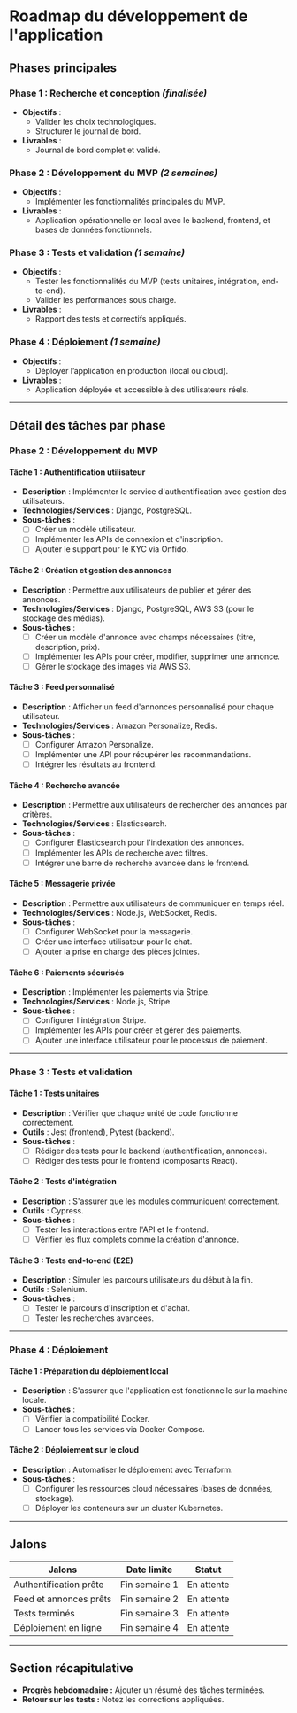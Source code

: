 # Roadmap du développement de l'application

## Phases principales

### Phase 1 : Recherche et conception *(finalisée)*

- **Objectifs** :
  - Valider les choix technologiques.
  - Structurer le journal de bord.
- **Livrables** :
  - Journal de bord complet et validé.

### Phase 2 : Développement du MVP *(2 semaines)*

- **Objectifs** :
  - Implémenter les fonctionnalités principales du MVP.
- **Livrables** :
  - Application opérationnelle en local avec le backend, frontend, et bases de données fonctionnels.

### Phase 3 : Tests et validation *(1 semaine)*

- **Objectifs** :
  - Tester les fonctionnalités du MVP (tests unitaires, intégration, end-to-end).
  - Valider les performances sous charge.
- **Livrables** :
  - Rapport des tests et correctifs appliqués.

### Phase 4 : Déploiement *(1 semaine)*

- **Objectifs** :
  - Déployer l’application en production (local ou cloud).
- **Livrables** :
  - Application déployée et accessible à des utilisateurs réels.

---

## Détail des tâches par phase

### Phase 2 : Développement du MVP

#### **Tâche 1 : Authentification utilisateur**

- **Description** : Implémenter le service d'authentification avec gestion des utilisateurs.
- **Technologies/Services** : Django, PostgreSQL.
- **Sous-tâches** :
  - [ ] Créer un modèle utilisateur.
  - [ ] Implémenter les APIs de connexion et d'inscription.
  - [ ] Ajouter le support pour le KYC via Onfido.

#### **Tâche 2 : Création et gestion des annonces**

- **Description** : Permettre aux utilisateurs de publier et gérer des annonces.
- **Technologies/Services** : Django, PostgreSQL, AWS S3 (pour le stockage des médias).
- **Sous-tâches** :
  - [ ] Créer un modèle d'annonce avec champs nécessaires (titre, description, prix).
  - [ ] Implémenter les APIs pour créer, modifier, supprimer une annonce.
  - [ ] Gérer le stockage des images via AWS S3.

#### **Tâche 3 : Feed personnalisé**

- **Description** : Afficher un feed d'annonces personnalisé pour chaque utilisateur.
- **Technologies/Services** : Amazon Personalize, Redis.
- **Sous-tâches** :
  - [ ] Configurer Amazon Personalize.
  - [ ] Implémenter une API pour récupérer les recommandations.
  - [ ] Intégrer les résultats au frontend.

#### **Tâche 4 : Recherche avancée**

- **Description** : Permettre aux utilisateurs de rechercher des annonces par critères.
- **Technologies/Services** : Elasticsearch.
- **Sous-tâches** :
  - [ ] Configurer Elasticsearch pour l'indexation des annonces.
  - [ ] Implémenter les APIs de recherche avec filtres.
  - [ ] Intégrer une barre de recherche avancée dans le frontend.

#### **Tâche 5 : Messagerie privée**

- **Description** : Permettre aux utilisateurs de communiquer en temps réel.
- **Technologies/Services** : Node.js, WebSocket, Redis.
- **Sous-tâches** :
  - [ ] Configurer WebSocket pour la messagerie.
  - [ ] Créer une interface utilisateur pour le chat.
  - [ ] Ajouter la prise en charge des pièces jointes.

#### **Tâche 6 : Paiements sécurisés**

- **Description** : Implémenter les paiements via Stripe.
- **Technologies/Services** : Node.js, Stripe.
- **Sous-tâches** :
  - [ ] Configurer l'intégration Stripe.
  - [ ] Implémenter les APIs pour créer et gérer des paiements.
  - [ ] Ajouter une interface utilisateur pour le processus de paiement.

---

### Phase 3 : Tests et validation

#### **Tâche 1 : Tests unitaires**

- **Description** : Vérifier que chaque unité de code fonctionne correctement.
- **Outils** : Jest (frontend), Pytest (backend).
- **Sous-tâches** :
  - [ ] Rédiger des tests pour le backend (authentification, annonces).
  - [ ] Rédiger des tests pour le frontend (composants React).

#### **Tâche 2 : Tests d'intégration**

- **Description** : S'assurer que les modules communiquent correctement.
- **Outils** : Cypress.
- **Sous-tâches** :
  - [ ] Tester les interactions entre l'API et le frontend.
  - [ ] Vérifier les flux complets comme la création d'annonce.

#### **Tâche 3 : Tests end-to-end (E2E)**

- **Description** : Simuler les parcours utilisateurs du début à la fin.
- **Outils** : Selenium.
- **Sous-tâches** :
  - [ ] Tester le parcours d'inscription et d'achat.
  - [ ] Tester les recherches avancées.

---

### Phase 4 : Déploiement

#### **Tâche 1 : Préparation du déploiement local**

- **Description** : S'assurer que l'application est fonctionnelle sur la machine locale.
- **Sous-tâches** :
  - [ ] Vérifier la compatibilité Docker.
  - [ ] Lancer tous les services via Docker Compose.

#### **Tâche 2 : Déploiement sur le cloud**

- **Description** : Automatiser le déploiement avec Terraform.
- **Sous-tâches** :
  - [ ] Configurer les ressources cloud nécessaires (bases de données, stockage).
  - [ ] Déployer les conteneurs sur un cluster Kubernetes.

---

## Jalons

| Jalons                   | Date limite    | Statut          |
|--------------------------|----------------|-----------------|
| Authentification prête   | Fin semaine 1  | En attente      |
| Feed et annonces prêts   | Fin semaine 2  | En attente      |
| Tests terminés           | Fin semaine 3  | En attente      |
| Déploiement en ligne     | Fin semaine 4  | En attente      |

---

## Section récapitulative

- **Progrès hebdomadaire :** Ajouter un résumé des tâches terminées.
- **Retour sur les tests :** Notez les corrections appliquées.
